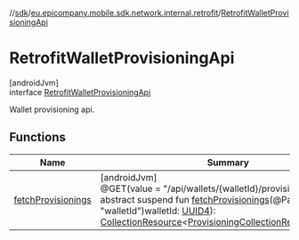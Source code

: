 //[sdk](../../../index.md)/[eu.epicompany.mobile.sdk.network.internal.retrofit](../index.md)/[RetrofitWalletProvisioningApi](index.md)

# RetrofitWalletProvisioningApi

[androidJvm]\
interface [RetrofitWalletProvisioningApi](index.md)

Wallet provisioning api.

## Functions

| Name | Summary |
|---|---|
| [fetchProvisionings](fetch-provisionings.md) | [androidJvm]<br>@GET(value = &quot;/api/wallets/{walletId}/provisionings&quot;)<br>abstract suspend fun [fetchProvisionings](fetch-provisionings.md)(@Path(value = &quot;walletId&quot;)walletId: [UUID4](../../eu.epicompany.mobile.android.datatypes/index.md#229649042%2FClasslikes%2F462465411)): [CollectionResource](../../eu.epicompany.mobile.android.data.network.model.hypermedia/-collection-resource/index.md)&lt;[ProvisioningCollectionResourceEmbed](../../eu.epicompany.mobile.sdk.network.model.provisioning/-provisioning-collection-resource-embed/index.md)&gt; |
